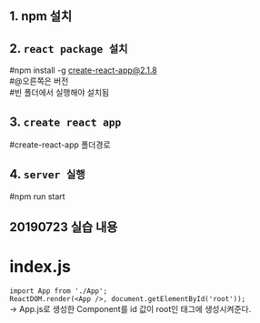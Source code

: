 ## 1. npm 설치
   
   
   
## 2. `react package 설치`
   #npm install -g create-react-app@2.1.8 <br>
   #@오른쪽은 버전 <br>
   #빈 폴더에서 실행해야 설치됨 <br>

## 3. `create react app`
   #create-react-app 폴더경로


## 4. `server 실행`
   #npm run start


## 20190723 실습 내용
index.js
===
`import App from './App';`<br>
`ReactDOM.render(<App />, document.getElementById('root'));`<br>
-> App.js로 생성한 Component를 id 값이 root인 태그에 생성시켜준다.


